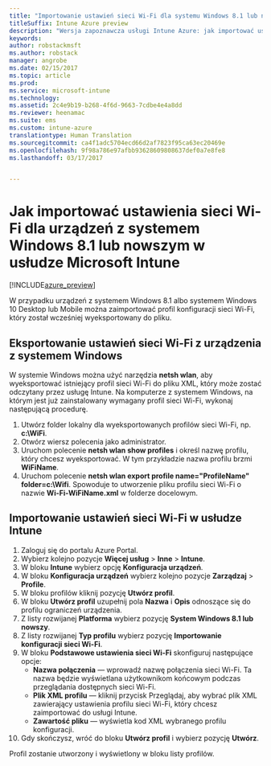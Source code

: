 ```yaml
---
title: "Importowanie ustawień sieci Wi-Fi dla systemu Windows 8.1 lub nowszego"
titleSuffix: Intune Azure preview
description: "Wersja zapoznawcza usługi Intune Azure: jak importować ustawienia sieci Wi-Fi z systemu Windows do profilu sieci Wi-Fi usługi Intune."
keywords: 
author: robstackmsft
ms.author: robstack
manager: angrobe
ms.date: 02/15/2017
ms.topic: article
ms.prod: 
ms.service: microsoft-intune
ms.technology: 
ms.assetid: 2c4e9b19-b268-4f6d-9663-7cdbe4e4a8dd
ms.reviewer: heenamac
ms.suite: ems
ms.custom: intune-azure
translationtype: Human Translation
ms.sourcegitcommit: ca4f1adc5704ecd66d2af7823f95ca63ec20469e
ms.openlocfilehash: 9f98a786e97afbb93628609808637def0a7e8fe8
ms.lasthandoff: 03/17/2017


---
```


# <a name="how-to-import-wi-fi-settings-for-windows-81-and-later-devices-in-microsoft-intune"></a>Jak importować ustawienia sieci Wi-Fi dla urządzeń z systemem Windows 8.1 lub nowszym w usłudze Microsoft Intune

[!INCLUDE[azure_preview](../includes/azure_preview.md)]

W przypadku urządzeń z systemem Windows 8.1 albo systemem Windows 10 Desktop lub Mobile można zaimportować profil konfiguracji sieci Wi-Fi, który został wcześniej wyeksportowany do pliku.

## <a name="export-wi-fi-settings-from-a-windows-device"></a>Eksportowanie ustawień sieci Wi-Fi z urządzenia z systemem Windows

W systemie Windows można użyć narzędzia **netsh wlan**, aby wyeksportować istniejący profil sieci Wi-Fi do pliku XML, który może zostać odczytany przez usługę Intune. Na komputerze z systemem Windows, na którym jest już zainstalowany wymagany profil sieci Wi-Fi, wykonaj następującą procedurę.
1. Utwórz folder lokalny dla wyeksportowanych profilów sieci Wi-Fi, np. **c:\WiFi**.
1. Otwórz wiersz polecenia jako administrator.
1. Uruchom polecenie **netsh wlan show profiles** i określ nazwę profilu, który chcesz wyeksportować. W tym przykładzie nazwa profilu brzmi **WiFiName**.
1. Uruchom polecenie **netsh wlan export profile name="ProfileName" folder=c:\Wifi**. Spowoduje to utworzenie pliku profilu sieci Wi-Fi o nazwie **Wi-Fi-WiFiName.xml** w folderze docelowym.

## <a name="import-the-wi-fi-settings-into-intune"></a>Importowanie ustawień sieci Wi-Fi w usłudze Intune

1. Zaloguj się do portalu Azure Portal.
2. Wybierz kolejno pozycje **Więcej usług** > **Inne** > **Intune**.
3. W bloku **Intune** wybierz opcję **Konfiguracja urządzeń**.
2. W bloku **Konfiguracja urządzeń** wybierz kolejno pozycje **Zarządzaj** > **Profile**.
3. W bloku profilów kliknij pozycję **Utwórz profil**.
4. W bloku **Utwórz profil** uzupełnij pola **Nazwa** i **Opis** odnoszące się do profilu ograniczeń urządzenia.
5. Z listy rozwijanej **Platforma** wybierz pozycję **System Windows 8.1 lub nowszy**.
6. Z listy rozwijanej **Typ profilu** wybierz pozycję **Importowanie konfiguracji sieci Wi-Fi**.
7. W bloku **Podstawowe ustawienia sieci Wi-Fi** skonfiguruj następujące opcje:
    - **Nazwa połączenia** — wprowadź nazwę połączenia sieci Wi-Fi. Ta nazwa będzie wyświetlana użytkownikom końcowym podczas przeglądania dostępnych sieci Wi-Fi.
    - **Plik XML profilu** — kliknij przycisk Przeglądaj, aby wybrać plik XML zawierający ustawienia profilu sieci Wi-Fi, który chcesz zaimportować do usługi Intune.
    - **Zawartość pliku** — wyświetla kod XML wybranego profilu konfiguracji.
8. Gdy skończysz, wróć do bloku **Utwórz profil** i wybierz pozycję **Utwórz**.

Profil zostanie utworzony i wyświetlony w bloku listy profilów.

